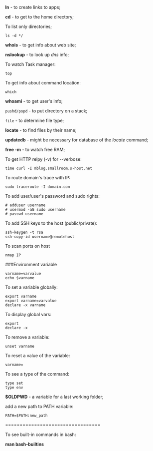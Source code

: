 **ln** - to create links to apps;

**cd** - to get to the home directory;


To list only directories;
```
ls -d */
```

**whois** - to get info about web site;

**nslookup** - to look up *dns* info;

To watch Task manager:
```
top
```

To get info about command location:
```
which
```

**whoami** - to get user's info;

`pushd/popd` - to put directory on a stack;

`file` - to determine file type;

**locate** - to find files by their name;

**updatedb** - might be necessary for database of the *locate* command;

**free -m** - to watch free RAM;

To get HTTP relpy (-v) for --verbose:
```
time curl -I mblog.smallroom.s-host.net
```

To route domain's trace with IP:
```
sudo traceroute -I domain.com
```

To add user/user's password and sudo rights:
```
# adduser username
# usermod -aG sudo username
# passwd username
```
To add SSH keys to the host (public/private):
```
ssh-keygen -t rsa
ssh-copy-id username@remotehost
```

To scan ports on host
```
nmap IP
```

###Environment variable
```
varname=varvalue
echo $varname
```
To set a variable globally:
```
export varname
export varname=varvalue
declare -x varname
```
To display global vars:
```
export
declare -x
```
To remove a variable:
```
unset varname
```
To reset a value of the variable:
```
varname=
```
To see a type of the command:
```
type set
type env
```
**$OLDPWD** - a variable for a last working folder;

add a new path to PATH variable:
```
PATH=$PATH:new_path
```
=================================

To see built-in commands in bash:

**man bash-builtins**

